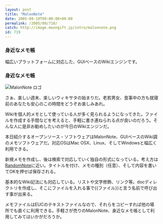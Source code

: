 ```yaml
---
layout: post
title: "MalonNote"
date: 2005-09-10T09:00:00+09:00
permalink: /2005/09/710/
catch: http://image.moongift.jp/intro/malonnote.png
id: 719
---
```

### 身近なメモ帳
  
幅広いプラットフォームに対応した、GUIベースのWikiエンジンです。  
<!--more-->  

### 身近なメモ帳
  

![MalonNote ロゴ](http://image.moongift.jp/intro/malonnote.png "MalonNote ロゴ")

  

さぁ、楽しい週末、楽しいウィキサタの始まりだ。老若男女、食事中の方も就寝前のあなたも安心のこの時間をどうぞお楽しみあれ。

  

Wikiを個人的メモとして使っている人が多く見られるようになってきた。ファイルを作成する手間などを考えると、手軽に書き連ねられる点が良いのだろう。そんな人に是非お勧めしたいのが今日のWikiエンジンだ。

  

本日紹介するオープンソース・ソフトウェアはMalonNote、GUIベースのWiki調のメモソフトウェアだ。対応OSはMac OSX、Linux、そしてWindowsと幅広く利用できる。

  

新規メモを作成し、後は検索で対応していく独自の形式になっている。考え方は[RandomNote](http://www.openalexandria.com/item_323.html)に近い。タイトルを付け、メモの種別（任意）、そして内容を書いてOKを押せば保存される。

  

基本的なWiki記法にも対応している。リストや文字修飾、リンク等。docディレクトリを作成し、そこにファイルを入れる事で{{ファイル}}と言う名前で呼び出す事が出来る。

  

メモファイルはEUCのテキストファイルなので、それらをコピーすれば他の場所でも直ぐに利用できる。手軽さが売りのMalonNote、身近なメモ帳として利用してみてはいかがだろうか。

